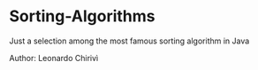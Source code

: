 # Sorting-Algorithms

 Just a selection among the most famous sorting algorithm in Java

 Author: Leonardo Chirivì
